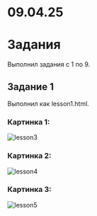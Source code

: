 # 09.04.25
# Задания
Выполнил задания с 1 по 9.
## Задание 1
Выполнил как lesson1.html.

### Картинка 1:
![lesson3](practic/№3/1.jpg)

### Картинка 2:
![lesson4](practic/№4/2.png.jpg)

### Картинка 3:
![lesson5](practic/№5/3.png.jpg)
